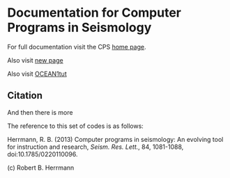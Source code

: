 # Documentation for Computer Programs in Seismology

For full documentation visit the CPS [home page](https://www.eas.slu.edu/eqc/eqccps.html).

Also visit [new page](https://www.slu.edu/)

Also visit [OCEAN1tut](file:///OCEAN1tut/index.html)
## Citation

And then there is more


The reference to this set of codes is as follows:

Herrmann, R. B. (2013) Computer programs in seismology: An evolving tool for
instruction and research, _Seism. Res. Lett._, 84, 1081-1088, doi:10.1785/0220110096.

(c) Robert B. Herrmann
